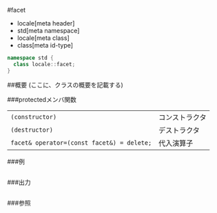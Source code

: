#facet
* locale[meta header]
* std[meta namespace]
* locale[meta class]
* class[meta id-type]

```cpp
namespace std {
  class locale::facet;
}
```

##概要
(ここに、クラスの概要を記載する)

###protectedメンバ関数

| | |
|-------------------------------------------------------|-----------------------|
| `(constructor)` | コンストラクタ |
| `(destructor)` | デストラクタ |
| `facet& operator=(const facet&) = delete;` | 代入演算子 |

###例
```cpp
```

###出力
```
```

###参照
